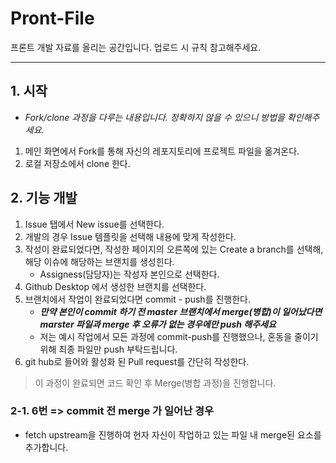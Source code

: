 # Pront-File
프론트 개발 자료를 올리는 공간입니다.
업로드 시 규칙 참고해주세요.

---
## 1. 시작
- *Fork/clone 과정을 다루는 내용입니다. 정확하지 않을 수 있으니 방법을 확인해주세요.*
1. 메인 화면에서 Fork를 통해 자신의 레포지토리에 프로젝트 파일을 옮겨온다.
2. 로컬 저장소에서 clone 한다.

## 2. 기능 개발
1. Issue 탭에서 New issue를 선택한다.
2. 개발의 경우 Issue 템플릿을 선택해 내용에 맞게 작성한다.
3. 작성이 완료되었다면, 작성한 페이지의 오른쪽에 있는 Create a branch를 선택해, 해당 이슈에 해당하는 브랜치를 생성힌다.
     - Assigness(담당자)는 작성자 본인으로 선택한다.
5. Github Desktop 에서 생성한 브랜치를 선택한다.
6. 브랜치에서 작업이 완료되었다면 commit - push를 진행한다.
   - ***만약 본인이 commit 하기 전 master 브랜치에서 merge(병합)이 일어났다면 marster 파일과 merge 후 오류가 없는 경우에만 push  해주세요***
   - 저는 예시 작업에서 모든 과정에 commit-push를 진행했으나, 혼동을 줄이기 위해 최종 파일만 push 부탁드립니다.
8. git hub로 들어와 활성화 된 Pull request를 간단히 작성한다.
> 이 과정이 완료되면 코드 확인 후 Merge(병합 과정)을 진행합니다.

### 2-1. 6번 => commit 전 merge 가 일어난 경우
- fetch upstream을 진행하여 현자 자신이 작업하고 있는 파일 내 merge된 요소를 추가합니다.
